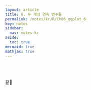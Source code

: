 ```yaml
---
layout: article
title: 6. 두 개의 연속 변수들
permalink: /notes/kr/R/Ch06_ggplot_6
key: notes
sidebar:
  nav: notes-kr
aside:
  toc: true
mermaid: true
mathjax: true
---
```








<br><br><br>
끝🙂
<br><br><br>